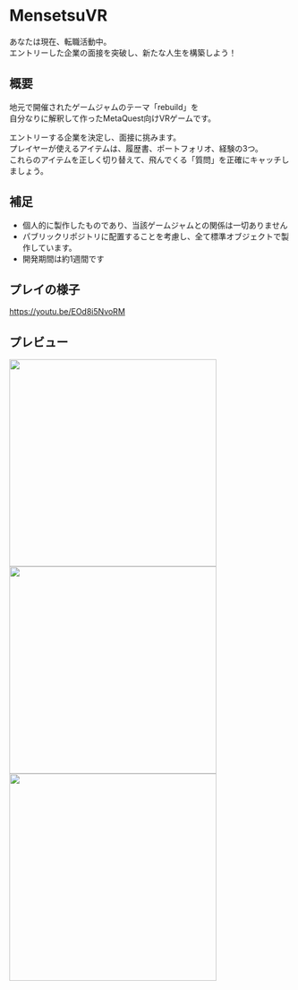# MensetsuVR
あなたは現在、転職活動中。  
エントリーした企業の面接を突破し、新たな人生を構築しよう！

## 概要
地元で開催されたゲームジャムのテーマ「rebuild」を  
自分なりに解釈して作ったMetaQuest向けVRゲームです。  

エントリーする企業を決定し、面接に挑みます。  
プレイヤーが使えるアイテムは、履歴書、ポートフォリオ、経験の3つ。  
これらのアイテムを正しく切り替えて、飛んでくる「質問」を正確にキャッチしましょう。

## 補足
- 個人的に製作したものであり、当該ゲームジャムとの関係は一切ありません
- パブリックリポジトリに配置することを考慮し、全て標準オブジェクトで製作しています。
- 開発期間は約1週間です

## プレイの様子
https://youtu.be/EOd8i5NvoRM

## プレビュー
<img src= "https://user-images.githubusercontent.com/89596046/201541176-eae0123e-304a-487e-88a0-c8fd188f6000.jpg" width="370px">
<img src= "https://user-images.githubusercontent.com/89596046/201541182-b6728719-ae7e-4ec9-ba18-5245c543324c.JPG" width="370px">
<img src= "https://user-images.githubusercontent.com/89596046/201541646-3b16a3b2-6219-4a34-af45-8f582bfa567f.jpg" width="370px">
